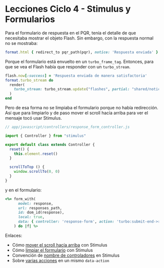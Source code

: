 # Lecciones Ciclo 4 - Stimulus y Formularios

Para el formulario de respuesta en el PQR, tenía el detalle de que necesitaba mostrar el objeto Flash. Sin embargo, con la respuesta normal no se mostraba:

```ruby
format.html { redirect_to pqr_path(pqr), notice: 'Respuesta enviada' }
```

Porque el formulario está envuelto en un `turbo_frame_tag`. Entonces, para que se vea el Flash había que responder con un `turbo_stream`.

```ruby
flash.now[:success] = 'Respuesta enviada de manera satisfactoria'
format.turbo_stream do
  render(
    turbo_stream: turbo_stream.update("flashes", partial: "shared/notices")
  )
end
```

Pero de esa forma no se limpiaba el formulario porque no había redirección. Así que para limpiarlo y de paso mover el scroll hacía arriba para ver el mensaje tocó usar Stimulus.

```javascript
// app/javascript/controllers/response_form_controller.js

import { Controller } from "stimulus"

export default class extends Controller {
  reset() {
    this.element.reset()
  }

  scrollToTop () {
    window.scrollTo(0, 0)
  }
}
```

y en el formulario:

```ruby
<%= form_with(
      model: response,
      url: responses_path,
      id: dom_id(response),
      local: true,
      data: { controller: 'response-form', action: 'turbo:submit-end->response-form#reset turbo:submit-end->response-form#scrollToTop' }
    ) do |f| %>
```

Enlaces:

- Cómo [mover el scroll hacía arriba](https://discuss.hotwire.dev/t/how-to-return-the-user-to-the-top-of-the-page-after-a-422-unprocessable-entity-response/2881) con Stimulus
- Cómo [limpiar el formulario](https://discuss.hotwire.dev/t/turbo-form-not-resetting-with-stimulus-2-0-controller/1831) con Stimulus
- Convención de [nombre de controladores](https://stimulus.hotwire.dev/reference/controllers#naming-conventions) en Stimulus
- Sobre [varias acciones](https://stimulus.hotwire.dev/reference/actions#multiple-actions) en un mismo `data-action`

